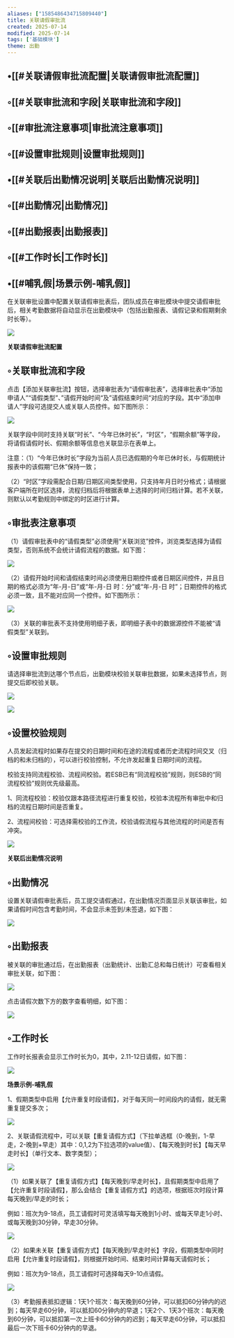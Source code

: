 ```yaml
---
aliases: ["1585486434715809440"]
title: 关联请假审批流
created: 2025-07-14
modified: 2025-07-14
tags: ['基础模块']
theme: 出勤
---
```


## •[[#关联请假审批流配置|关联请假审批流配置]]

## ◦[[#关联审批流和字段|关联审批流和字段]]

## ◦[[#审批流注意事项|审批流注意事项]]

## ◦[[#设置审批规则|设置审批规则]]

## •[[#关联后出勤情况说明|关联后出勤情况说明]]

## ◦[[#出勤情况|出勤情况]]

## ◦[[#出勤报表|出勤报表]]

## ◦[[#工作时长|工作时长]]

## •[[#哺乳假|场景示例-哺乳假]]

在关联审批设置中配置关联请假审批表后，团队成员在审批模块中提交请假审批后，相关考勤数据将自动显示在出勤模块中（包括出勤报表、请假记录和假期剩余时长等）。

![](https://myhelpdoc.oss-cn-heyuan.aliyuncs.com/mdimages/cf63d0dc70c38e8e6b97c860f64512ed.jpg)

**关联请假审批流配置**

## ◦关联审批流和字段

点击【添加关联审批流】按钮，选择审批表为“请假审批表”，选择审批表中“添加申请人”“请假类型”、”请假开始时间“及”请假结束时间“对应的字段。其中“添加申请人”字段可选提交人或关联人员控件。如下图所示：

![](https://myhelpdoc.oss-cn-heyuan.aliyuncs.com/mdimages/0c1b8c7dc530f3031682beb2647bd102.jpg)

关联字段中同时支持关联“时长”、“今年已休时长”，“时区”，“假期余额”等字段，将请假请假时长、假期余额等信息也关联显示在表单上。

注意：（1）“今年已休时长”字段为当前人员已选假期的今年已休时长，与假期统计报表中的该假期“已休”保持一致；

（2）“时区”字段需配合日期/日期区间类型使用，只支持年月日时分格式；请根据客户端所在时区选择，流程归档后将根据表单上选择的时间归档计算。若不关联，则默认以考勤规则中绑定的时区进行计算。

## ◦审批表注意事项

（1）请假审批表中的“请假类型”必须使用“关联浏览”控件，浏览类型选择为请假类型，否则系统不会统计请假流程的数据。如下图：

![](https://myhelpdoc.oss-cn-heyuan.aliyuncs.com/mdimages/d2942d55ab753d0a822e295237aa6be7.jpg)

（2）请假开始时间和请假结束时间必须使用日期控件或者日期区间控件，并且日期的格式必须为“年-月-日”或“年-月-日 时：分”或“年-月-日 时”；日期控件的格式必须一致，且不能对应同一个控件。如下图所示：

![](https://myhelpdoc.oss-cn-heyuan.aliyuncs.com/mdimages/83a6cc455d27468668f2c7f82e9d90ea.jpg)

（3）关联的审批表不支持使用明细子表，即明细子表中的数据源控件不能被“请假类型”关联到。

## ◦设置审批规则

请选择审批流到达哪个节点后，出勤模块校验关联审批数据，如果未选择节点，则提交后即校验关联。

![](https://myhelpdoc.oss-cn-heyuan.aliyuncs.com/mdimages/409043bb388298d73d49a02ce537cea7.jpg)

![](https://myhelpdoc.oss-cn-heyuan.aliyuncs.com/mdimages/4a073109b879040a08520c73a997fc01.jpg)

## ◦设置校验规则

人员发起流程时如果存在提交的日期时间和在途的流程或者历史流程时间交叉（归档的和未归档的），可以进行校验控制，不允许发起重复日期时间的流程。

校验支持同流程校验、流程间校验。若ESB已有“同流程校验”规则，则ESB的“同流程校验”规则优先级最高。

1、同流程校验：校验仅跟本路径流程进行重复校验，校验本流程所有审批中和归档的流程日期时间是否重复。

2、流程间校验：可选择需校验的工作流，校验请假流程与其他流程的时间是否有冲突。

![](https://myhelpdoc.oss-cn-heyuan.aliyuncs.com/mdimages/bf7f31470ef8532002f237889ca03e6d.jpg)

**关联后出勤情况说明**

## ◦出勤情况

设置关联请假审批表后，员工提交请假通过，在出勤情况页面显示关联该审批，如果请假时间包含考勤时间，不会显示未签到/未签退，如下图：

![](https://myhelpdoc.oss-cn-heyuan.aliyuncs.com/mdimages/bb37d765fc900c8fbeb60fc450725ab8.jpg)

## ◦出勤报表

被关联的审批通过后，在出勤报表（出勤统计、出勤汇总和每日统计）可查看相关审批关联，如下图：

![](https://myhelpdoc.oss-cn-heyuan.aliyuncs.com/mdimages/7142bef6ea46f7780613df471983b81f.jpg)

点击请假次数下方的数字查看明细，如下图：

![](https://myhelpdoc.oss-cn-heyuan.aliyuncs.com/mdimages/fe3e544140da498866da18dd03b26c1a.jpg)

## ◦工作时长

工作时长报表会显示工作时长为0，其中，2.11-12日请假，如下图：

![](https://myhelpdoc.oss-cn-heyuan.aliyuncs.com/mdimages/dc58317a6dcf6ccc3b833169017206c8.jpg)

**场景示例-哺乳假**

1、假期类型中启用【允许重复时段请假】，对于每天同一时间段内的请假，就无需重复提交多次；

![](https://myhelpdoc.oss-cn-heyuan.aliyuncs.com/mdimages/fd8116f86e3899e5d30c41a847a3d9d9.jpg)

2、关联请假流程中，可以关联【重复请假方式】（下拉单选框（0-晚到，1-早走，2-晚到+早走）其中：0,1,2为下拉选项的value值）、【每天晚到时长】【每天早走时长】（单行文本、数字类型）；

![](https://myhelpdoc.oss-cn-heyuan.aliyuncs.com/mdimages/e45213e1edb91356a1c50c841e2ccbd2.jpg)

（1）如果关联了【重复请假方式】【每天晚到/早走时长】，且假期类型中启用了【允许重复时段请假】，那么会结合【重复请假方式】的选项，根据班次时段计算每天晚到/早走的时长；

例如：班次为9-18点，员工请假时可灵活填写每天晚到1小时、或每天早走1小时、或每天晚到30分钟，早走30分钟。

![](https://myhelpdoc.oss-cn-heyuan.aliyuncs.com/mdimages/0c8ae8ecf17af5957649f5ef27948252.jpg)

（2）如果未关联【重复请假方式】【每天晚到/早走时长】字段，假期类型中同时启用【允许重复时段请假】，则根据开始时间、结束时间计算每天请假时长；

例如：班次为9-18点，员工请假时可选择每天9-10点请假。

![](https://myhelpdoc.oss-cn-heyuan.aliyuncs.com/mdimages/ba960ba255398d92c7da36e3dbcd9f64.jpg)

（3）考勤报表抵扣逻辑：1天1个班次：每天晚到60分钟，可以抵扣60分钟内的迟到；每天早走60分钟，可以抵扣60分钟内的早退；1天2个、1天3个班次：每天晚到60分钟，可以抵扣第一次上班卡60分钟内的迟到；每天早走60分钟，可以抵扣最后一次下班卡60分钟内的早退。

